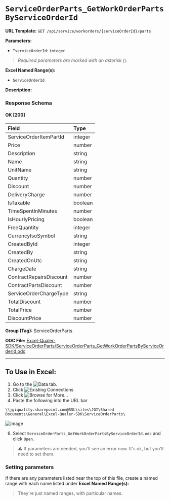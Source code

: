 # `ServiceOrderParts_GetWorkOrderPartsByServiceOrderId`

**URL Template:**
`GET /api/service/workorders/{serviceOrderId}/parts`

**Parameters:**
- *`serviceOrderId`: `integer`


> *Required parameters are marked with an asterisk (*).

**Excel Named Range(s):**
- `ServiceOrderId`


**Description:**


### Response Schema

#### OK [200]

| Field                   | Type    |
|:------------------------|:--------|
| ServiceOrderItemPartId  | integer |
| Price                   | number  |
| Description             | string  |
| Name                    | string  |
| UnitName                | string  |
| Quantity                | number  |
| Discount                | number  |
| DeliveryCharge          | number  |
| IsTaxable               | boolean |
| TimeSpentInMinutes      | number  |
| IsHourlyPricing         | boolean |
| FreeQuantity            | integer |
| CurrencyIsoSymbol       | string  |
| CreatedById             | integer |
| CreatedBy               | string  |
| CreatedOnUtc            | string  |
| ChargeDate              | string  |
| ContractRepairsDiscount | number  |
| ContractPartsDiscount   | number  |
| ServiceOrderChargeType  | string  |
| TotalDiscount           | number  |
| TotalPrice              | number  |
| DiscountPrice           | number  |

**Group (Tag):**
ServiceOrderParts

**ODC File:**
[Excel-Qualer-SDK/ServiceOrderParts/ServiceOrderParts_GetWorkOrderPartsByServiceOrderId.odc](https://github.com/Johnson-Gage-Inspection-Inc/qualer-sdk-odc/blob/main/Excel-Qualer-SDK/ServiceOrderParts/ServiceOrderParts_GetWorkOrderPartsByServiceOrderId.odc)

---

To Use in Excel:
---

1. Go to the ![`Data`](https://github.com/user-attachments/assets/da437a70-57b3-4c5b-bb01-4910ece19ed1)
 tab.
3. Click ![Existing Connections](https://github.com/user-attachments/assets/a2f1ed67-b2e0-4c23-ac90-68c870e60289)
4. Click ![`Browse for More...`](https://github.com/user-attachments/assets/8e698494-6865-41e7-b6fa-043aea81809a)
5. Paste the following into the URL bar
```
\\jgiquality.sharepoint.com@SSL\sites\JGI\Shared Documents\General\Excel-Qualer-SDK\ServiceOrderParts\
```

![image](https://github.com/user-attachments/assets/1e1a8d87-0377-446d-aaf5-d78562991db3)

6. Select `ServiceOrderParts_GetWorkOrderPartsByServiceOrderId.odc` and click `Open`.

> ⚠️ If parameters are needed, you'll see an error now. It's ok, but you'll need to set them.

### Setting parameters
If there are any parameters listed near the top of this file, create a named range with each name listed under **Excel Named Range(s):**
> They're just named ranges, with particular names.
